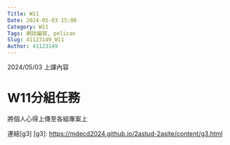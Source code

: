```yaml
---
Title: W11
Date: 2024-05-03 15:00
Category: W11
Tags: 網誌編寫, pelican
Slug: 41123149_W11
Author: 41123149
---
```


2024/05/03 上課內容

<!-- PELICAN_END_SUMMARY -->

# W11分組任務
將個人心得上傳至各組專案上

連結[g3]
[g3]: https://mdecd2024.github.io/2astud-2asite/content/g3.html